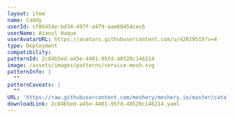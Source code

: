 ```yaml
---
layout: item
name: Caddy
userId: cf86454e-bd34-497f-a479-aae60454cec6
userName: Azanul Haque
userAvatarURL: https://avatars.githubusercontent.com/u/42029519?v=4
type: Deployment
compatibility: 
patternId: 2c84b5ed-a45e-4401-95fd-48520c146214
image: /assets/images/patterns/service-mesh.svg
patternInfo: |
  ""
patternCaveats: |
  ""
URL: 'https://raw.githubusercontent.com/meshery/meshery.io/master/catalog/2c84b5ed-a45e-4401-95fd-48520c146214.yaml'
downloadLink: 2c84b5ed-a45e-4401-95fd-48520c146214.yaml
---
```

